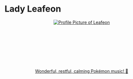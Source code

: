 # Lady Leafeon
<center class="lovely leafeon">

[![Profile Picture of Leafeon](/img/ladyleafeon.png "Leafeon")](//facebook.com/LadyLeafe0n)

<br><br><br><div class="fb-like" data-share="true" data-width="240" data-show-faces="false"></div><br><br><br>

[Wonderful, restful, calming Pokémon music! 💟](/audio/calming.mp3)
